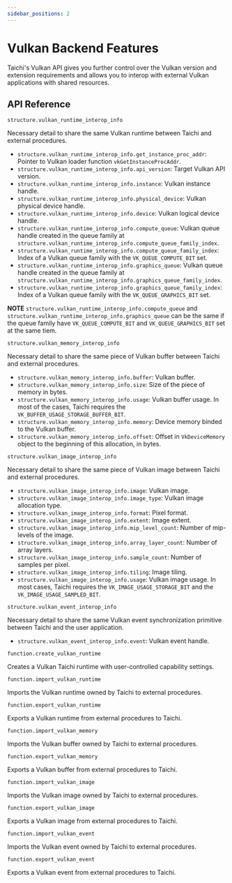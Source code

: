 ```yaml
---
sidebar_positions: 2
---
```


# Vulkan Backend Features

Taichi's Vulkan API gives you further control over the Vulkan version and extension requirements and allows you to interop with external Vulkan applications with shared resources.

## API Reference

`structure.vulkan_runtime_interop_info`

Necessary detail to share the same Vulkan runtime between Taichi and external procedures.

- `structure.vulkan_runtime_interop_info.get_instance_proc_addr`: Pointer to Vulkan loader function `vkGetInstanceProcAddr`.
- `structure.vulkan_runtime_interop_info.api_version`: Target Vulkan API version.
- `structure.vulkan_runtime_interop_info.instance`: Vulkan instance handle.
- `structure.vulkan_runtime_interop_info.physical_device`: Vulkan physical device handle.
- `structure.vulkan_runtime_interop_info.device`: Vulkan logical device handle.
- `structure.vulkan_runtime_interop_info.compute_queue`: Vulkan queue handle created in the queue family at `structure.vulkan_runtime_interop_info.compute_queue_family_index`.
- `structure.vulkan_runtime_interop_info.compute_queue_family_index`: Index of a Vulkan queue family with the `VK_QUEUE_COMPUTE_BIT` set.
- `structure.vulkan_runtime_interop_info.graphics_queue`: Vulkan queue handle created in the queue family at `structure.vulkan_runtime_interop_info.graphics_queue_family_index`.
- `structure.vulkan_runtime_interop_info.graphics_queue_family_index`: Index of a Vulkan queue family with the `VK_QUEUE_GRAPHICS_BIT` set.

**NOTE** `structure.vulkan_runtime_interop_info.compute_queue` and `structure.vulkan_runtime_interop_info.graphics_queue` can be the same if the queue family have `VK_QUEUE_COMPUTE_BIT` and `VK_QUEUE_GRAPHICS_BIT` set at the same tiem.

`structure.vulkan_memory_interop_info`

Necessary detail to share the same piece of Vulkan buffer between Taichi and external procedures.

- `structure.vulkan_memory_interop_info.buffer`: Vulkan buffer.
- `structure.vulkan_memory_interop_info.size`: Size of the piece of memory in bytes.
- `structure.vulkan_memory_interop_info.usage`: Vulkan buffer usage. In most of the cases, Taichi requires the `VK_BUFFER_USAGE_STORAGE_BUFFER_BIT`.
- `structure.vulkan_memory_interop_info.memory`: Device memory binded to the Vulkan buffer.
- `structure.vulkan_memory_interop_info.offset`: Offset in `VkDeviceMemory` object to the beginning of this allocation, in bytes.

`structure.vulkan_image_interop_info`

Necessary detail to share the same piece of Vulkan image between Taichi and external procedures.

- `structure.vulkan_image_interop_info.image`: Vulkan image.
- `structure.vulkan_image_interop_info.image_type`: Vulkan image allocation type.
- `structure.vulkan_image_interop_info.format`: Pixel format.
- `structure.vulkan_image_interop_info.extent`: Image extent.
- `structure.vulkan_image_interop_info.mip_level_count`: Number of mip-levels of the image.
- `structure.vulkan_image_interop_info.array_layer_count`: Number of array layers.
- `structure.vulkan_image_interop_info.sample_count`: Number of samples per pixel.
- `structure.vulkan_image_interop_info.tiling`: Image tiling.
- `structure.vulkan_image_interop_info.usage`: Vulkan image usage. In most cases, Taichi requires the `VK_IMAGE_USAGE_STORAGE_BIT` and the `VK_IMAGE_USAGE_SAMPLED_BIT`.

`structure.vulkan_event_interop_info`

Necessary detail to share the same Vulkan event synchronization primitive between Taichi and the user application.

- `structure.vulkan_event_interop_info.event`: Vulkan event handle.

`function.create_vulkan_runtime`

Creates a Vulkan Taichi runtime with user-controlled capability settings.

`function.import_vulkan_runtime`

Imports the Vulkan runtime owned by Taichi to external procedures.

`function.export_vulkan_runtime`

Exports a Vulkan runtime from external procedures to Taichi.

`function.import_vulkan_memory`

Imports the Vulkan buffer owned by Taichi to external procedures.

`function.export_vulkan_memory`

Exports a Vulkan buffer from external procedures to Taichi.

`function.import_vulkan_image`

Imports the Vulkan image owned by Taichi to external procedures.

`function.export_vulkan_image`

Exports a Vulkan image from external procedures to Taichi.

`function.import_vulkan_event`

Imports the Vulkan event owned by Taichi to external procedures.

`function.export_vulkan_event`

Exports a Vulkan event from external procedures to Taichi.
